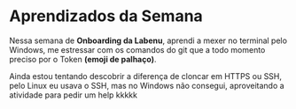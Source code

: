 # Aprendizados da Semana

 Nessa semana de **Onboarding da Labenu**, aprendi a mexer no terminal
 pelo Windows, me estressar com os comandos do git que a todo momento
 preciso por o Token **(emoji de palhaço)**.

  Ainda estou tentando descobrir a diferença de cloncar em HTTPS ou SSH,
pelo Linux eu usava o SSH, mas no Windows não consegui, aproveitando a atividade para pedir um help kkkkk